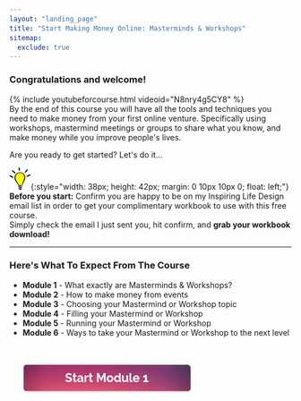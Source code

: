 ```yaml
---
layout: "landing_page"
title: "Start Making Money Online: Masterminds & Workshops"
sitemap:
  exclude: true  
---
```

 <div class="separator-2"></div>
 
### Congratulations and welcome!

{% include youtubeforcourse.html videoid="N8nry4g5CY8" %}
<br>
By the end of this course you will have all the tools and techniques you need to make money from your first online venture. Specifically using workshops, mastermind meetings or groups to share what you know, and make money while you improve people's lives.<br>

Are you ready to get started? Let's do it...

![Light Bulb logo](/i/light-bulb.png){:style="width: 38px; height: 42px; margin: 0 10px 10px 0; float: left;"}
**Before you start:** Confirm you are happy to be on my Inspiring Life Design email list in order to get your complimentary workbook to use with this free course.<br>
Simply check the email I just sent you, hit confirm, and **grab your workbook download!**

***

### Here's What To Expect From The Course
<ul>
<li><b>Module 1</b> - What exactly are Masterminds & Workshops?
<li><b>Module 2</b> - How to make money from events
<li><b>Module 3</b> - Choosing your Mastermind or Workshop topic
<li><b>Module 4</b> - Filling your Mastermind or Workshop
<li><b>Module 5</b> - Running your Mastermind or Workshop
<li><b>Module 6</b> - Ways to take your Mastermind or Workshop to the next level

<br><br>
<a href="/ff/masterminds/c19/modules/module-1">
  <img src="/ff/masterminds/c19/buttons/start_module_1.png" alt="Make money with Masterminds Module 1 button">
</a>
